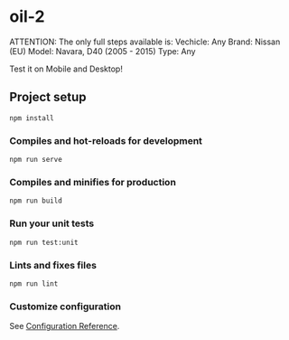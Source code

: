 # oil-2
ATTENTION:
The only full steps available is:
    Vechicle: Any
    Brand: Nissan (EU)
    Model: Navara, D40 (2005 - 2015)
    Type: Any

Test it on Mobile and Desktop!
## Project setup
```
npm install
```

### Compiles and hot-reloads for development
```
npm run serve
```

### Compiles and minifies for production
```
npm run build
```

### Run your unit tests
```
npm run test:unit
```

### Lints and fixes files
```
npm run lint
```

### Customize configuration
See [Configuration Reference](https://cli.vuejs.org/config/).
